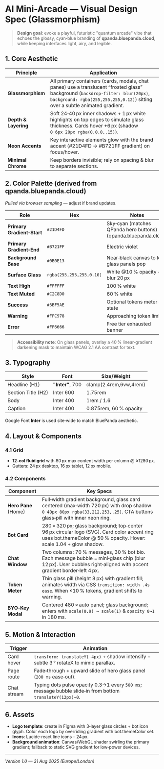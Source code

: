 # AI Mini-Arcade — Visual Design Spec (Glassmorphism)

> **Design goal**: evoke a playful, futuristic "quantum arcade" vibe that echoes the glossy, cyan‑blue branding of **qpanda.bluepanda.cloud**, while keeping interfaces light, airy, and legible.

## 1. Core Aesthetic

| Principle | Application |
|-----------|-------------|
| **Glassmorphism** | All primary containers (cards, modals, chat panes) use a translucent “frosted glass” background (`backdrop-filter: blur(20px)`, `background: rgba(255,255,255,0.12)`) sitting over a subtle animated gradient. |
| **Depth & Layering** | Soft 24‑40 px inner shadows + 1 px white highlights on top edges to simulate glass thickness. Cards hover +6 px (shadow `0 6px 20px rgba(0,0,0,.15)`). |
| **Neon Accents** | Key interactive elements glow with the brand accent (#21D4FD → #B721FF gradient) on focus/hover. |
| **Minimal Chrome** | Keep borders invisible; rely on spacing & blur to separate sections. |

## 2. Color Palette (derived from qpanda.bluepanda.cloud)  
_Pulled via browser sampling_ — adjust if brand updates.

| Role | Hex | Notes |
|------|-----|-------|
| **Primary Gradient‑Start** | `#21D4FD` | Sky‑cyan (matches QPanda hero buttons) ([qpanda.bluepanda.cloud](https://qpanda.bluepanda.cloud/)) |
| **Primary Gradient‑End** | `#B721FF` | Electric violet |
| **Background Base** | `#0B0E13` | Near‑black canvas to let glass panels pop |
| **Surface Glass** | `rgba(255,255,255,0.10)` | White @10 % opacity + blur 20 px |
| **Text High** | `#FFFFFF` | 100 % white |
| **Text Muted** | `#C2C8D0` | 60 % white |
| **Success** | `#3BF5AE` | Optional tokens meter ok state |
| **Warning** | `#FFC978` | Approaching token limit |
| **Error** | `#FF6666` | Free tier exhausted banner |

> **Accessibility note**: On glass panels, overlay a 40 % linear‑gradient darkening mask to maintain WCAG 2.1 AA contrast for text.

## 3. Typography

| Style | Font | Size/Weight |
|-------|------|-------------|
| Headline (H1) | **"Inter"**, 700 | clamp(2.4rem,6vw,4rem) |
| Section Title (H2) | Inter 600 | 1.75rem |
| Body | Inter 400 | 1rem / 1.6 |
| Caption | Inter 400 | 0.875rem, 60 % opacity |

Google Font **Inter** is used site‑wide to match BluePanda aesthetic.

## 4. Layout & Components

### 4.1 Grid
* **12‑col fluid grid** with 80 px max content width per column @ ≥1280 px.
* Gutters: 24 px desktop, 16 px tablet, 12 px mobile.

### 4.2 Components

| Component | Key Specs |
|-----------|-----------|
| **Hero Pane** (Home) | Full‑width gradient background, glass card centered (max‑width 720 px) with drop shadow `0 40px 80px rgba(33,212,253,.25)`. CTA buttons glass‑pill with inner neon ring. |
| **Bot Card** | 280 × 320 px; glass background; top‑center 96 px circular logo (SVG). Card color accent ring uses bot.themeColor @ 50 % opacity. Hover: scale 1.04 + glow shadow. |
| **Chat Window** | Two columns: 70 % messages, 30 % bot bio. Each message bubble = mini‑glass chip (blur 12 px). User bubbles right‑aligned with accent gradient border‑left 4 px. |
| **Token Meter** | Thin glass pill (height 8 px) with gradient fill; animates width via CSS `transition: width .4s ease`. When ≤10 % tokens, gradient shifts to warning. |
| **BYO‑Key Modal** | Centered 480 × auto panel; glass background; enters with `scale(0.9) → scale(1)` & `opacity 0→1` in 180 ms. |

## 5. Motion & Interaction

| Trigger | Animation |
|---------|-----------|
| Card hover | `transform: translateY(-4px)` + shadow intensify + subtle 3 ° rotateX to mimic parallax. |
| Page route | Fade‑through + upward slide of hero glass panel (`200 ms` ease‑out). |
| Chat stream | Typing dots pulse opacity 0.3→1 every `500 ms`; message bubble slide‑in from bottom `translateY(12px)→0`. |

## 6. Assets

* **Logo template**: create in Figma with 3‑layer glass circles + bot icon glyph. Color each logo by overriding gradient with bot.themeColor set.
* **Icons**: Lucide‑react line icons – 24 px.
* **Background animation**: Canvas/WebGL shader swirling the primary gradient; fallback to static SVG gradient for low‑power devices.

---

*Version 1.0 — 31 Aug 2025 (Europe/London)*

